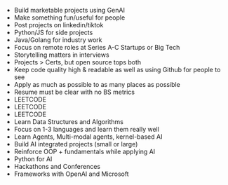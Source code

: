 - Build marketable projects using GenAI
- Make something fun/useful for people
- Post projects on linkedin/tiktok
- Python/JS for side projects
- Java/Golang for industry work
- Focus on remote roles at Series A-C Startups or Big Tech
- Storytelling matters in interviews
- Projects > Certs, but open source tops both
- Keep code quality high & readable as well as using Github for people to see
- Apply as much as possible to as many places as possible
- Resume must be clear with no BS metrics
- LEETCODE
- LEETCODE
- LEETCODE
- Learn Data Structures and Algorithms
- Focus on 1-3 languages and learn them really well
- Learn Agents, Multi-modal agents, kernel-based AI
- Build AI integrated projects (small or large)
- Reinforce OOP + fundamentals while applying AI
- Python for AI
- Hackathons and Conferences
- Frameworks with OpenAI and Microsoft